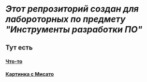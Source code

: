 # *Этот репрозиторий создан для лабороторных по предмету "Инструменты разработки ПО"*
## Тут есть
### [Что-то](https://github.com/sskrolkina/Devtools/blob/main/something.c)
### [Картинка с Мисато](https://github.com/sskrolkina/Devtools/blob/main/WhatsApp%20Image%202022-04-30%20at%2018.05.48.jpg)
